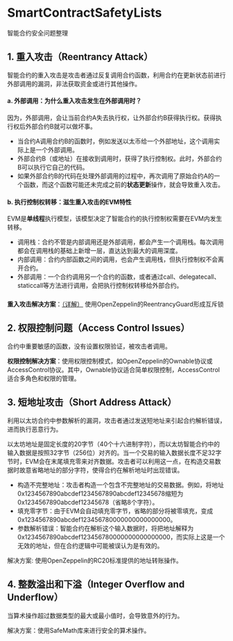 # SmartContractSafetyLists
智能合约安全问题整理


## 1. 重入攻击（Reentrancy Attack）

智能合约的重入攻击是攻击者通过反复调用合约函数，利用合约在更新状态前进行外部调用的漏洞，非法获取资金或进行其他操作。

#### a. 外部调用：为什么重入攻击发生在外部调用时？

因为，外部调用，会让当前合约A失去执行权，让外部合约B获得执行权。获得执行权后外部合约B就可以做坏事。

- 当合约A调用合约B的函数时，例如发送以太币给一个外部地址，这个调用实际上是一个外部调用。
- 外部合约B（或地址）在接收到调用时，获得了执行控制权。此时，外部合约B可以执行它自己的代码。
- 如果外部合约B的代码在处理外部调用的过程中，再次调用了原始合约A的一个函数，而这个函数可能还未完成之前的**状态更新**操作，就会导致重入攻击。

#### b. 执行控制权转移：滋生重入攻击的EVM特性

EVM是**单线程**执行模型，该模型决定了智能合约的执行控制权需要在EVM内发生转移。

- 调用栈：合约不管是内部调用还是外部调用，都会产生一个调用栈。每次调用都会在调用栈的基础上新增一层，直达达到最大的调用深度。
- 内部调用：合约内部函数之间的调用，也会产生调用栈，但执行控制权不会离开合约。
- 外部调用：一个合约调用另一个合约的函数，或者通过call、delegatecall、staticcall等方法进行调用，会把执行控制权转移给外部合约。

### 

**重入攻击解决方案**：[（详解）](./readmes/1_重入攻击解决办法.md) 使用OpenZeppelin的ReentrancyGuard形成互斥锁

## 2. 权限控制问题（Access Control Issues）

合约中重要敏感的函数，没有设置权限验证，被攻击者调用。

**权限控制解决方案**：使用权限控制模式，如OpenZeppelin的Ownable协议或AccessControl协议。其中，Ownable协议适合简单权限控制，AccessControl适合多角色和权限的管理。

## 3. 短地址攻击（Short Address Attack）

利用以太坊合约中参数解析的漏洞，攻击者通过发送短地址来引起合约解析错误，进而执行恶意行为。

以太坊地址是固定长度的20字节（40个十六进制字符），而以太坊智能合约中的输入数据是按照32字节（256位）对齐的。当一个交易的输入数据长度不足32字节时，EVM会在末尾填充零来对齐数据。攻击者可以利用这一点，在构造交易数据时故意省略地址的部分字符，使得合约在解析地址时出现错误。

- 构造不完整地址：攻击者构造一个包含不完整地址的交易数据。例如，将地址0x1234567890abcdef1234567890abcdef12345678缩短为0x1234567890abcdef12345678（省略8个字符）。
- 填充零字节：由于EVM会自动填充零字节，省略的部分将被零填充，变成0x1234567890abcdef123456780000000000000000。
- 参数解析错误：智能合约在解析这个输入数据时，将把地址解释为0x1234567890abcdef123456780000000000000000，而实际上这是一个无效的地址，但在合约逻辑中可能被误认为是有效的。

解决方案: 使用OpenZeppelin的RC20标准提供的地址转账操作。

## 4. 整数溢出和下溢（Integer Overflow and Underflow）

当算术操作超过数据类型的最大或最小值时，会导致意外的行为。

解决方案：使用SafeMath库来进行安全的算术操作。